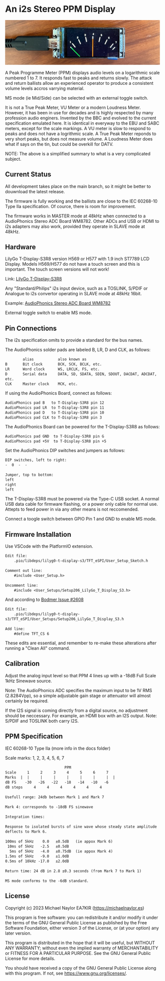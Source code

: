 # An i2s Stereo PPM Display

![Stereo PPM](docs/IMG_0082.jpeg)

A Peak Programme Meter (PPM) displays audio levels on a logarithmic scale numbered 1 to 7. It responds fast to peaks and returns slowly. The attack and return ballists allow an experienced operator to produce a consistent volume levels accros varrying material.

MS mode (ie Mid/Side) can be selected with an external toggle switch.

It is not a True Peak Meter, VU Meter or a modern Loudness Meter.  However, it has been in use for decades and is highly respected by many profession audio enginers. Invented by the BBC and evolved to the current specification emulated here.  It is identical in everyway to the EBU and SABC meters, except for the scale markings.  A VU meter is slow to respond to peaks and does not have a logrithmic scale. A True Peak Meter reponds to very short peaks, but does not measure volume. A Loudness Meter does what if says on the tin, but could be overkill for DATV.

NOTE: The above is a simplified summary to what is a very complicated subject.

## Current Status
All development takes place on the main branch, so it might be better to douwnload the latest release.

The firmware is fully working and the ballists are close to the IEC 60268-10 Type IIa specification. Of cource, there is room for improvement.

The firmware works in MASTER mode at 48kHz when connected to a AudioPhonics Stereo ADC Board WM8782. Other ADCs and USB or HDMI to i2s adapters may also work, provided they operate in SLAVE mode at 48kHz.

## Hardware

LilyGo T-Display-S3R8 version H569 or H577 with 1.9 inch ST7789 LCD Display. Models H569/H577 do not have a touch screen and this is important.  The touch screen versions will not work!

Link: [LilyGo T-Display-S3R8](<https://www.lilygo.cc/products/t-display-s3?variant=42284559827125>)

Any "Standard/Philips" i2s input device, such as a TOSLINK, S/PDIF or Analogue to i2s convertor operating in SLAVE mode at 48kHz 16bit.

Example: [AudioPhonics Stereo ADC Board WM8782](<https://www.audiophonics.fr/en/devices-hifi-audio-adc/stereo-adc-board-wm8782-i2s-24bit-192khz-p-14897.html>)

External toggle switch to enable MS mode.

## Pin Connections
The i2s specification omits to provide a standard for the bus names.

The AudioPhonics solder pads are labeled B, LR, D and CLK, as follows:
```
        alias           also known as
B       Bit clock       BCK, SCK, BCLK, etc.
LR      Word clock      WS, LRCLK, FS, etc.
D       Serial data     DATA, SD, SDATA, SDIN, SDOUT, DACDAT, ADCDAT, etc.
CLK     Master clock    MCK, etc. 
```

If using the AudioPhonics Board, connect as follows:
```
AudioPhonics pad B   to T-Display-S3R8 pin 12
AudioPhonics pad LR  to T-Display-S3R8 pin 11
AudioPhonics pad D   to T-Display-S3R8 pin 10
AudioPhonics pad CLK to T-Display-S3R8 pin 3
```

The AudioPhonics Board can be powered for the T-Display-S3R8 as follows:
```
AudioPhonics pad GND  to T-Display-S3R8 pin G
AudioPhonics pad +5V  to T-Display-S3R8 pin +5
```

Set the AudioPhonics DIP switches and jumpers as follows:
```
DIP switches, left to right:
-  0  -  -

Jumper, top to bottom:
left
right
left
```

The T-Display-S3R8 must be powered via the Type-C USB socket. A normal USB data cable for firmware flashing, or a power only cable for normal use. Attepts to feed power in via any other means is not reccomended.

Connect a toogle switch between GPIO Pin 1 and GND to enable MS mode.

## Firmware Installation
Use VSCode with the PlatformIO extension.
```
Edit file: 
    .pio/libdeps/lilyg0-t-display-s3/TFT_eSPI/User_Setup_Sketch.h

Comment out line:
    #include <User_Setup.h>

Uncomment line:
    #include <User_Setups/Setup206_LilyGo_T_Display_S3.h>
```
And according to [Bodmer Issue #2608](https://github.com/Bodmer/TFT_eSPI/discussions/2608#discussioncomment-5932379)
```
Edit file:
    .pio/libdeps/lilyg0-t-display-s3/TFT_eSPI/User_Setups/Setup206_LilyGo_T_Display_S3.h

Add line:
    #define TFT_CS 6
```
These edits are essential, and remember to re-make these alterations after running a "Clean All" command.

## Calibration
Adjust the analog input level so that PPM 4 lines up with a -18dB Full Scale 1kHz Sinewave source.

Note: The AudioPhonics ADC specifies the maximum input to be 1V RMS (2.8284Vpp), so a simple adjustable gain stage or attenuator will almost certainly be required.

If the I2S signal is coming directly from a digital source, no adjustment should be neccessary. For example, an HDMI box with an I2S output. Note: S/PDIF and TOSLINK both carry I2S.

## PPM Specification
IEC 60268-10 Type IIa (more info in the docs folder)

Scale marks: 1, 2, 3, 4, 5, 6, 7

```
                           PPM
Scale     1     2     3     4     5     6     7
Marks  |  |     |     |     |     |     |     |  |
dB FS    -30   -26   -22   -18   -14   -10   -6
dB steps     4     4     4     4     4     4

Usefull range: 24db between Mark 1 and Mark 7

Mark 4: corresponds to -18dB FS sinewave

Integration times:

Response to isolated bursts of sine wave whose steady state amplitude deflects to Mark 6.

100ms of 5kHz    0.0   ±0.5dB   (ie appox Mark 6)
 10ms of 5kHz   -2.5   ±0.5dB
  5ms of 5kHz   -4.0   ±0.75dB  (ie appox Mark 4)
1.5ms of 5kHz   -9.0   ±1.0dB
0.5ms of 10kHz -17.0   ±2.0dB

Return time: 24 dB in 2.8 ±0.3 seconds (from Mark 7 to Mark 1)

MS mode conforms to the -6dB standard.
```

## License

Copyright (c) 2023 Michael Naylor EA7KIR (https://michaelnaylor.es)

This program is free software: you can redistribute it and/or modify it under the terms of the GNU General Public License as published by the Free Software Foundation, either version 3 of the License, or (at your option) any later version.

This program is distributed in the hope that it will be useful, but WITHOUT ANY WARRANTY; without even the implied warranty of MERCHANTABILITY or FITNESS FOR A PARTICULAR PURPOSE. See the GNU General Public License for more details.

You should have received a copy of the GNU General Public License along with this program. If not, see https://www.gnu.org/licenses/.